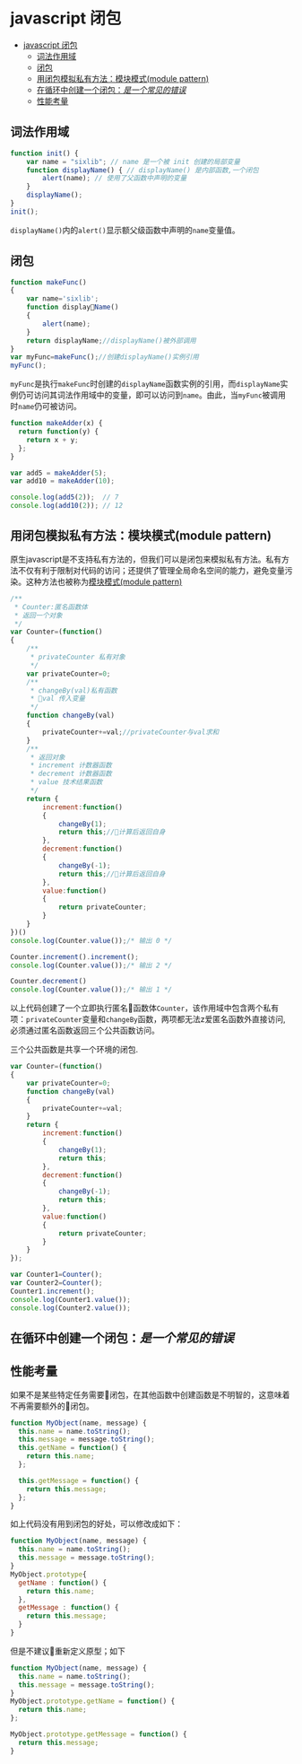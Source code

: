 # javascript 闭包

<!-- @import "[TOC]" {cmd="toc" depthFrom=1 depthTo=6 orderedList=false} -->

<!-- code_chunk_output -->

* [javascript 闭包](#javascript-闭包)
	* [词法作用域](#词法作用域)
	* [闭包](#闭包)
	* [用闭包模拟私有方法：模块模式(module pattern)](#用闭包模拟私有方法模块模式module-pattern)
	* [在循环中创建一个闭包：*是一个常见的错误*](#在循环中创建一个闭包是一个常见的错误)
	* [性能考量](#性能考量)

<!-- /code_chunk_output -->

## 词法作用域

``` javascript
function init() {
    var name = "sixlib"; // name 是一个被 init 创建的局部变量
    function displayName() { // displayName() 是内部函数,一个闭包
        alert(name); // 使用了父函数中声明的变量
    }
    displayName();
}
init();
```

`displayName()`内的`alert()`显示额父级函数中声明的`name`变量值。

## 闭包

``` javascript
function makeFunc()
{
    var name='sixlib';
    function displayName()
    {
        alert(name);
    }
    return displayName;//displayName()被外部调用
}
var myFunc=makeFunc();//创建displayName()实例引用
myFunc();
```

`myFunc`是执行`makeFunc`时创建的`displayName`函数实例的引用，而`displayName`实例仍可访问其词法作用域中的变量，即可以访问到`name`。由此，当`myFunc`被调用时`name`仍可被访问。

``` javascript
function makeAdder(x) {
  return function(y) {
    return x + y;
  };
}

var add5 = makeAdder(5);
var add10 = makeAdder(10);

console.log(add5(2));  // 7
console.log(add10(2)); // 12
```

## 用闭包模拟私有方法：模块模式(module pattern)

原生javascript是不支持私有方法的，但我们可以是闭包来模拟私有方法。私有方法不仅有利于限制对代码的访问；还提供了管理全局命名空间的能力，避免变量污染。这种方法也被称为[模块模式(module pattern)](http://wiki.jikexueyuan.com/project/javascript-design-patterns/modular-model.html)

``` javascript
/**
 * Counter:匿名函数体
 * 返回一个对象
 */
var Counter=(function()
{
    /**
     * privateCounter 私有对象
     */
    var privateCounter=0;
    /**
     * changeBy(val)私有函数
     * val 传入变量
     */
    function changeBy(val)
    {
        privateCounter+=val;//privateCounter与val求和
    }
    /**
     * 返回对象
     * increment 计数器函数
     * decrement 计数器函数
     * value 技术结果函数
     */
    return {
        increment:function()
        {
            changeBy(1);
            return this;//计算后返回自身
        },
        decrement:function()
        {
            changeBy(-1);
            return this;//计算后返回自身
        },
        value:function()
        {
            return privateCounter;
        }
    }
})()
console.log(Counter.value());/* 输出 0 */

Counter.increment().increment();
console.log(Counter.value());/* 输出 2 */

Counter.decrement()
console.log(Counter.value());/* 输出 1 */

```

以上代码创建了一个立即执行匿名函数体`Counter`，该作用域中包含两个私有项：`privateCounter`变量和`changeBy`函数，两项都无法z爱匿名函数外直接访问,必须通过匿名函数返回三个公共函数访问。

三个公共函数是共享一个环境的闭包.

``` javascript
var Counter=(function()
{
    var privateCounter=0;
    function changeBy(val)
    {
        privateCounter+=val;
    }
    return {
        increment:function()
        {
            changeBy(1);
            return this;
        },
        decrement:function()
        {
            changeBy(-1);
            return this;
        },
        value:function()
        {
            return privateCounter;
        }
    }
});

var Counter1=Counter();
var Counter2=Counter();
Counter1.increment();
console.log(Counter1.value());
console.log(Counter2.value());

```

## 在循环中创建一个闭包：*是一个常见的错误*

## 性能考量

如果不是某些特定任务需要闭包，在其他函数中创建函数是不明智的，这意味着不再需要额外的闭包。

``` javascript
function MyObject(name, message) {
  this.name = name.toString();
  this.message = message.toString();
  this.getName = function() {
    return this.name;
  };

  this.getMessage = function() {
    return this.message;
  };
}
```

如上代码没有用到闭包的好处，可以修改成如下：

``` javascript
function MyObject(name, message) {
  this.name = name.toString();
  this.message = message.toString();
}
MyObject.prototype{
  getName : function() {
    return this.name;
  },
  getMessage : function() {
    return this.message;
  }
}
```

但是不建议重新定义原型；如下

``` javascript
function MyObject(name, message) {
  this.name = name.toString();
  this.message = message.toString();
}
MyObject.prototype.getName = function() {
  return this.name;
};

MyObject.prototype.getMessage = function() {
  return this.message;
}

```
